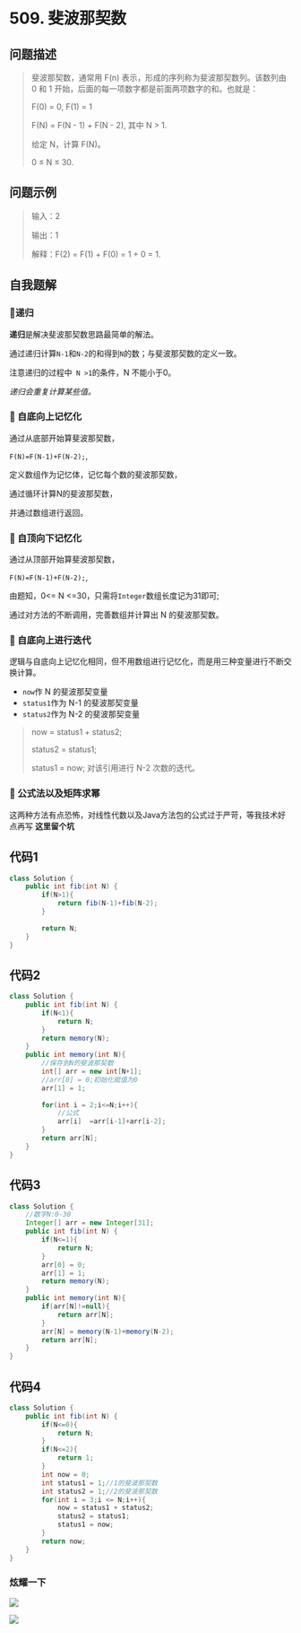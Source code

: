 # 509. 斐波那契数
问题描述
----
> 斐波那契数，通常用 F(n) 表示，形成的序列称为斐波那契数列。该数列由 0 和 1 开始，后面的每一项数字都是前面两项数字的和。也就是：
>
> F(0) = 0,   F(1) = 1
>
> F(N) = F(N - 1) + F(N - 2), 其中 N > 1.
> 
> 给定 N，计算 F(N)。
>
>0 ≤ N ≤ 30.

问题示例
----
> 输入：2
> 
> 输出：1
>
> 解释：F(2) = F(1) + F(0) = 1 + 0 = 1.

自我题解
----
### 🦄递归

**递归**是解决斐波那契数思路最简单的解法。

通过递归计算`N-1`和`N-2`的和得到`N`的数；与斐波那契数的定义一致。

注意递归的过程中` N >1`的条件，N 不能小于0。

*递归会重复计算某些值。*

### 🧚‍ 自底向上记忆化

通过从底部开始算斐波那契数，

`F(N)=F(N-1)+F(N-2);`,

定义数组作为记忆体，记忆每个数的斐波那契数，

通过循环计算N的斐波那契数，

并通过数组进行返回。

### 🧚‍ 自顶向下记忆化

通过从顶部开始算斐波那契数，

`F(N)=F(N-1)+F(N-2);`,

由题知，0<= N <=30，只需将`Integer`数组长度记为31即可;

通过对方法的不断调用，完善数组并计算出 N 的斐波那契数。

### 🧚‍ 自底向上进行迭代

逻辑与自底向上记忆化相同，但不用数组进行记忆化，而是用三种变量进行不断交换计算。

* `now`作 N 的斐波那契变量
* `status1`作为 N-1 的斐波那契变量
* `status2`作为 N-2 的斐波那契变量

> now = status1 + status2;
>
> status2 = status1;
>
> status1 = now;
对该引用进行 N-2 次数的迭代。

### 🧚‍    公式法以及矩阵求幂
这两种方法有点恐怖，对线性代数以及Java方法包的公式过于严苛，等我技术好点再写
**这里留个坑**


代码1
----
```java
class Solution {
    public int fib(int N) {
        if(N>1){
            return fib(N-1)+fib(N-2);
        }
        
        return N;
    }
} 
```

代码2
----
```java
class Solution {
    public int fib(int N) {
        if(N<1){
            return N;
        }
        return memory(N);
    }
    public int memory(int N){
        //保存到N的斐波那契数
        int[] arr = new int[N+1];
        //arr[0] = 0;初始化赋值为0 
        arr[1] = 1;
        
        for(int i = 2;i<=N;i++){
            //公式
            arr[i]  =arr[i-1]+arr[i-2];
        }
        return arr[N];
    }
} 
```

代码3
----
```java
class Solution {
    //数字N:0-30
    Integer[] arr = new Integer[31];
    public int fib(int N) {
        if(N<=1){
            return N;
        }
        arr[0] = 0; 
        arr[1] = 1;
        return memory(N);
    }
    public int memory(int N){
        if(arr[N]!=null){
            return arr[N];
        }   
        arr[N] = memory(N-1)+memory(N-2);
        return arr[N];
    }
} 
```

代码4
----
```java
class Solution {
    public int fib(int N) {
        if(N<=0){
            return N;
        }
        if(N<=2){
            return 1;
        }
        int now = 0;
        int status1 = 1;//1的斐波那契数
        int status2 = 1;//2的斐波那契数
        for(int i = 3;i <= N;i++){
            now = status1 + status2;
            status2 = status1;
            status1 = now;
        }
        return now;   
    }
} 
```

### 炫耀一下

![](https://cdn.jsdelivr.net/gh/occlive/ImageStore//javabase/35.png)


![](https://cdn.jsdelivr.net/gh/occlive/ImageStore//javabase/35_1.png)

